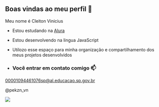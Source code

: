 ## Boas vindas ao meu perfil 🖤

Meu nome é Cleiton Vinicius

- Estou estudando na [Alura](https://www.alura.com.br)
- Estou desenvolvendo na lingua JavaScript
- Utilozo esse espaço para minha organização e compartilhamento dos meus projetos desenvolvidos

- ### Você entrar em contato comigo 📫

 00001094461076sp@al.educacao.sp.gov.br
 
 @pekzn_vn

![](https://media1.tenor.com/m/AcLRYKN-0hAAAAAC/sukuna-manga.gif)
